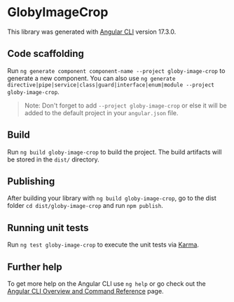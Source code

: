 # GlobyImageCrop

This library was generated with [Angular CLI](https://github.com/angular/angular-cli) version 17.3.0.

## Code scaffolding

Run `ng generate component component-name --project globy-image-crop` to generate a new component. You can also use `ng generate directive|pipe|service|class|guard|interface|enum|module --project globy-image-crop`.
> Note: Don't forget to add `--project globy-image-crop` or else it will be added to the default project in your `angular.json` file. 

## Build

Run `ng build globy-image-crop` to build the project. The build artifacts will be stored in the `dist/` directory.

## Publishing

After building your library with `ng build globy-image-crop`, go to the dist folder `cd dist/globy-image-crop` and run `npm publish`.

## Running unit tests

Run `ng test globy-image-crop` to execute the unit tests via [Karma](https://karma-runner.github.io).

## Further help

To get more help on the Angular CLI use `ng help` or go check out the [Angular CLI Overview and Command Reference](https://angular.io/cli) page.
